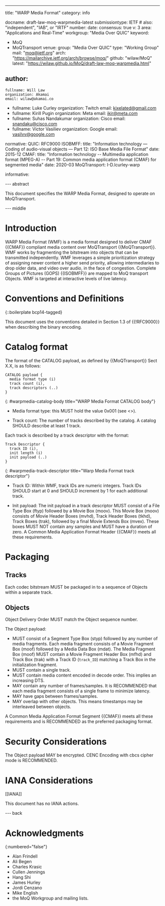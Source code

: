 ---
title: "WARP Media Format"
category: info

docname: draft-law-moq-warpmedia-latest
submissiontype: IETF  # also: "independent", "IAB", or "IRTF"
number:
date:
consensus: true
v: 3
area: "Applications and Real-Time"
workgroup: "Media Over QUIC"
keyword:
 - MoQ
 - MoQTransport
venue:
  group: "Media Over QUIC"
  type: "Working Group"
  mail: "moq@ietf.org"
  arch: "https://mailarchive.ietf.org/arch/browse/moq/"
  github: "wilaw/MoQ"
  latest: "https://wilaw.github.io/MoQ/draft-law-moq-warpmedia.html"

author:
 -
    fullname: Will Law
    organization: Akamai
    email: wilaw@akamai.co
 -
    fullname: Luke Curley
    organization: Twitch
    email: kixelated@gmail.com
 -
    fullname: Kirill Pugin
    organization: Meta
    email: ikir@meta.com
 -
    fullname: Suhas Nandakumar
    organization: Cisco
    email: snandaku@cisco.com
 -
    fullname: Victor Vasiliev
    organization: Google
    email: vasilvv@google.com

normative:
  QUIC: RFC9000
  ISOBMFF:
    title: "Information technology — Coding of audio-visual objects — Part 12: ISO Base Media File Format"
    date: 2015-12
  CMAF:
    title: "Information technology -- Multimedia application format (MPEG-A) -- Part 19: Common media application format (CMAF) for segmented media"
    date: 2020-03
  MoQTransport: I-D.lcurley-warp


informative:


--- abstract

This document specifies the WARP Media Format, designed to operate on MoQTransport.


--- middle

# Introduction

WARP Media Format (WMF) is a media format designed to deliver CMAF {{CMAF}} compliant media content over MoQTransport {{MoQTransport}}. WMF  works by fragmenting the bitstream into objects that can be transmitted independently. WMF leverages a simple prioritization strategy of assigning newer content a higher send priority, allowing intermediaries to drop older data, and video over audio, in the face of congestion. Complete Groups of Pictures (GOPS) {{ISOBMFF}} are mapped to MoQ transport Objects. WMF is targeted at interactive levels of live latency.

# Conventions and Definitions

{::boilerplate bcp14-tagged}

This document uses the conventions detailed in Section 1.3 of {{!RFC9000}} when describing the binary encoding.


# Catalog format

The format of the CATALOG payload, as defined by {{MoQTransport}} Sect X.X,  is as follows:

~~~
CATALOG payload {
  media format type (i)
  track count (i),
  track descriptors (..)
}
~~~
{: #warpmedia-catalog-body title="WARP Media Format CATALOG body"}

* Media format type: this MUST hold the value 0x001 (see <<IANA>>).

* Track count:
The number of tracks described by the catalog. A catalog SHOULD describe at least 1 track. 

Each track is described by a track descriptor with the format:

~~~
Track Descriptor {
  track ID (i),
  init length (i)
  init payload (..)
}
~~~
{: #warpmedia-track-descriptor title="Warp Media Format track descriptor"}

* Track ID:
Within WMF, track IDs are numeric integers. Track IDs SHOULD start at 0 and SHOULD increment by 1 for each additional track.

* Init payload:
The init payload in a track descriptor MUST consist of a File Type Box (ftyp) followed by a Movie Box (moov). This Movie Box (moov) consists of Movie Header Boxes (mvhd), Track Header Boxes (tkhd), Track Boxes (trak), followed by a final Movie Extends Box (mvex). These boxes MUST NOT contain any samples and MUST have a duration of zero. A Common Media Application Format Header {{CMAF}} meets all these requirements.

# Packaging

## Tracks

Each codec bitstream MUST be packaged in to a sequence of Objects within a separate track.

## Objects

Object Delivery Order MUST match the Object sequence number.

The Object payload:

* MUST consist of a Segment Type Box (styp) followed by any number of media fragments. Each media fragment consists of a Movie Fragment Box (moof) followed by a Media Data Box (mdat). The Media Fragment Box (moof) MUST contain a Movie Fragment Header Box (mfhd) and Track Box (trak) with a Track ID (`track_ID`) matching a Track Box in the initialization fragment.
* MUST contain a single track.
* MUST contain media content encoded in decode order. This implies an increasing DTS.
* MAY contain any number of frames/samples. It is RECOMMENDED that each media fragment consists of a single frame to minimize latency.
* MAY have gaps between frames/samples.
* MAY overlap with other objects. This means timestamps may be interleaved between objects.

A Common Media Application Format Segment {{CMAF}} meets all these requirements and is RECOMMENDED as the preferred packaging format.


# Security Considerations

The Object payload MAY be encrypted. CENC Encoding with cbcs cipher mode is RECOMMENDED.


# IANA Considerations
[[IANA]]

This document has no IANA actions.

--- back

# Acknowledgments
{:numbered="false"}

- Alan Frindell
- Ali Begen
- Charles Krasic
- Cullen Jennings
- Hang Shi
- James Hurley
- Jordi Cenzano
- Mike English
- the MoQ Workgroup and mailing lists.
